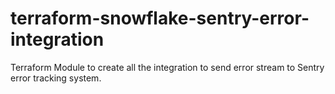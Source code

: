 # terraform-snowflake-sentry-error-integration
Terraform Module to create all the integration to send error stream to Sentry error tracking system.

